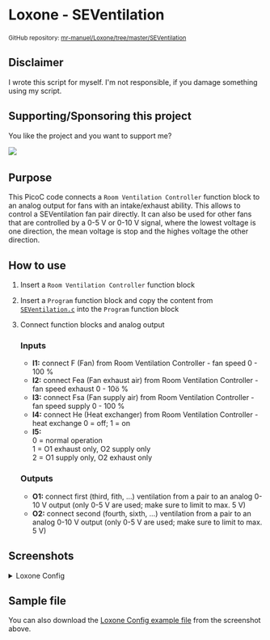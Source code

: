 # Loxone - SEVentilation

<small>GitHub repository: [mr-manuel/Loxone/tree/master/SEVentilation](https://github.com/mr-manuel/Loxone/tree/master/SEVentilation)</small>

## Disclaimer

I wrote this script for myself. I'm not responsible, if you damage something using my script.


## Supporting/Sponsoring this project

You like the project and you want to support me?

[<img src="https://github.md0.eu/uploads/donate-button.svg" height="50">](https://www.paypal.com/donate/?hosted_button_id=3NEVZBDM5KABW)


## Purpose

This PicoC code connects a `Room Ventilation Controller` function block to an analog output for fans with an intake/exhaust ability. This allows to control a SEVentilation fan pair directly. It can also be used for other fans that are controlled by a 0-5 V or 0-10 V signal, where the lowest voltage is one direction, the mean voltage is stop and the highes voltage the other direction.


## How to use

1. Insert a `Room Ventilation Controller` function block
2. Insert a `Program` function block and copy the content from [`SEVentilation.c`](./SEVentilation.c) into the `Program` function block
3. Connect function blocks and analog output

   ### Inputs

   - **I1:** connect F (Fan) from Room Ventilation Controller - fan speed 0 - 100 %
   - **I2:** connect Fea (Fan exhaust air) from Room Ventilation Controller - fan speed exhaust 0 - 10ö %
   - **I3:** connect Fsa (Fan supply air) from Room Ventilation Controller - fan speed supply 0 - 100 %
   - **I4:** connect He (Heat exchanger) from Room Ventilation Controller - heat exchange 0 = off; 1 = on
   - **I5:**<br>
     0 = normal operation<br>
     1 = O1 exhaust only, O2 supply only<br>
     2 = O1 supply only, O2 exhaust only

   ### Outputs

   - **O1:** connect first (third, fith, ...) ventilation from a pair to an analog 0-10 V output (only 0-5 V are used; make sure to limit to max. 5 V)
   - **O2:** connect second (fourth, sixth, ...) ventilation from a pair to an analog 0-10 V output (only 0-5 V are used; make sure to limit to max. 5 V)

## Screenshots

<details><summary>Loxone Config</summary>

![SEVentilation](./seventilation-screenshot.png)

</details>

## Sample file

You can also download the [Loxone Config example file](./SEVentilation.Loxone) from the screenshot above.
